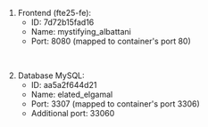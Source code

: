 1. Frontend (fte25-fe):
   * ID: 7d72b15fad16  
   * Name: mystifying_albattani  
   * Port: 8080 (mapped to container's port 80)
   
  <br>   
   
2. Database MySQL:  
   * ID: aa5a2f644d21  
   * Name: elated_elgamal  
   * Port: 3307 (mapped to container's port 3306)  
   * Additional port: 33060